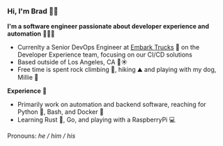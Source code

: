 ### Hi, I'm Brad 👋🏻

**I'm a software engineer passionate about developer experience and automation** 👨🏻‍💻

- Currenlty a Senior DevOps Engineer at [Embark Trucks](@embarktrucks) :truck:
  on the Developer Experience team, focusing on our CI/CD solutions
- Based outside of Los Angeles, CA :ocean::sunny:
- Free time is spent rock climbing :climbing:, hiking :mountain: and playing with my dog, Millie :dog:

**Experience** :scroll:

- Primarily work on automation and backend software, reaching for Python :snake:,
  Bash, and Docker :whale:
- Learning Rust :crab:, Go, and playing with a RaspberryPi :computer:

Pronouns: _he / him / his_
